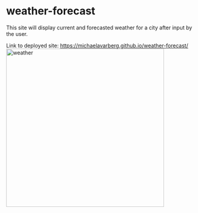 # weather-forecast

This site will display current and forecasted weather for a city after input by the user. 

Link to deployed site: https://michaelavarberg.github.io/weather-forecast/
<img width="423" alt="weather" src="https://user-images.githubusercontent.com/107958109/185770116-36391667-62d1-40bf-bb5e-2ee38aac3fe0.PNG">
